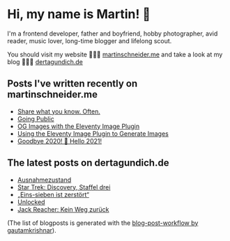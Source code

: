 # Hi, my name is Martin! 👋 

I'm a frontend developer, father and boyfriend, hobby photographer, avid reader, music lover, long-time blogger and lifelong scout.

You should visit my website 👨🏼‍💻  [martinschneider.me](https://martinschneider.me) and take a look at my blog 🤷🏼‍♂️ [dertagundich.de](https://www.dertagundich.de)

## Posts I've written recently on martinschneider.me
<!-- MSME-POST-LIST:START -->
- [Share what you know. Often.](https://martinschneider.me/articles/share-what-you-know-often/)
- [Going Public](https://martinschneider.me/articles/going-public/)
- [OG Images with the Eleventy Image Plugin](https://martinschneider.me/articles/og-images-with-the-eleventy-image-plugin/)
- [Using the Eleventy Image Plugin to Generate Images](https://martinschneider.me/articles/switching-to-eleventy-img-to-generate-images/)
- [Goodbye 2020! &#x1f942; Hello 2021!](https://martinschneider.me/articles/goodbye-2020-hello-2021/)
<!-- MSME-POST-LIST:END -->

## The latest posts on dertagundich.de
<!-- DTUI-POST-LIST:START -->
- [Ausnahmezustand](https://www.dertagundich.de/2021/06/06/ausnahmezustand/)
- [Star Trek: Discovery, Staffel drei](https://www.dertagundich.de/2021/05/31/star-trek-discovery-staffel-drei/)
- [„Eins-sieben ist zerstört“](https://www.dertagundich.de/2021/05/27/eins-sieben-ist-zerstoert/)
- [Unlocked](https://www.dertagundich.de/2021/05/23/unlocked/)
- [Jack Reacher: Kein Weg zurück](https://www.dertagundich.de/2021/05/22/jack-reacher-kein-weg-zurueck/)
<!-- DTUI-POST-LIST:END -->

(The list of blogposts is generated with the [blog-post-workflow by gautamkrishnar](https://github.com/gautamkrishnar/blog-post-workflow)).
